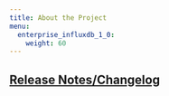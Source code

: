 ```yaml
---
title: About the Project
menu:
  enterprise_influxdb_1_0:
    weight: 60
---
```


## [Release Notes/Changelog](/enterprise_influxdb/v1.0/about-the-project/release-notes-changelog/)
